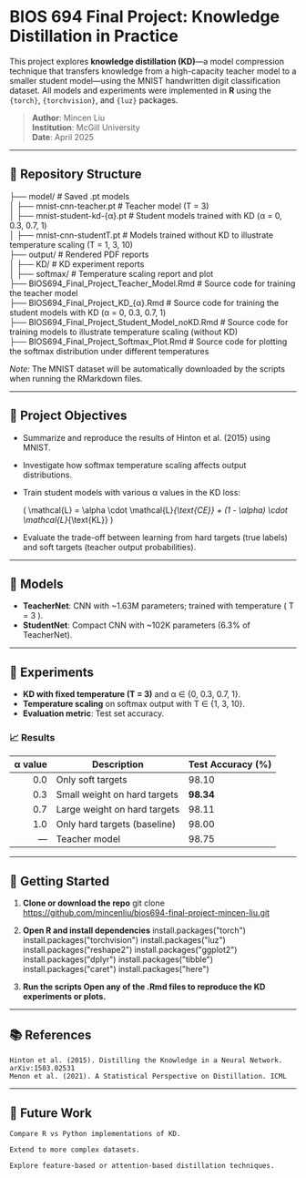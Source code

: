 # BIOS 694 Final Project: Knowledge Distillation in Practice
 
This project explores **knowledge distillation (KD)**—a model compression technique that transfers knowledge from a high-capacity teacher model to a smaller student model—using the MNIST handwritten digit classification dataset. All models and experiments were implemented in **R** using the `{torch}`, `{torchvision}`, and `{luz}` packages.

> **Author**: Mincen Liu  
> **Institution**: McGill University  
> **Date**: April 2025  

---

## 📂 Repository Structure

├── model/                                          # Saved .pt models  
│   ├── mnist-cnn-teacher.pt                            # Teacher model (T = 3)  
│   ├── mnist-student-kd-{α}.pt                         # Student models trained with KD (α = 0, 0.3, 0.7, 1)  
│   ├── mnist-cnn-studentT.pt                           # Models trained without KD to illustrate temperature scaling (T = 1, 3, 10)  
├── output/                                         # Rendered PDF reports  
│   ├── KD/                                             # KD experiment reports  
│   ├── softmax/                                        # Temperature scaling report and plot  
├── BIOS694_Final_Project_Teacher_Model.Rmd         # Source code for training the teacher model  
├── BIOS694_Final_Project_KD_{α}.Rmd                # Source code for training the student models with KD (α = 0, 0.3, 0.7, 1)  
├── BIOS694_Final_Project_Student_Model_noKD.Rmd    # Source code for training models to illustrate temperature scaling (without KD)  
├── BIOS694_Final_Project_Softmax_Plot.Rmd          # Source code for plotting the softmax distribution under different temperatures  

*Note:* The MNIST dataset will be automatically downloaded by the scripts when running the RMarkdown files.

---

## 📌 Project Objectives

- Summarize and reproduce the results of Hinton et al. (2015) using MNIST.
- Investigate how softmax temperature scaling affects output distributions.
- Train student models with various α values in the KD loss:
  
  \(
  \mathcal{L} = \alpha \cdot \mathcal{L}_{\text{CE}} + (1 - \alpha) \cdot \mathcal{L}_{\text{KL}}
  \)

- Evaluate the trade-off between learning from hard targets (true labels) and soft targets (teacher output probabilities).

---

## 🧠 Models

- **TeacherNet**: CNN with ~1.63M parameters; trained with temperature \( T = 3 \).
- **StudentNet**: Compact CNN with ~102K parameters (6.3% of TeacherNet).

---

## 🔬 Experiments

- **KD with fixed temperature (T = 3)** and α ∈ {0, 0.3, 0.7, 1}.
- **Temperature scaling** on softmax output with T ∈ {1, 3, 10}.
- **Evaluation metric**: Test set accuracy.

### 📈 Results

| α value | Description                  | Test Accuracy (%) |
|--------:|------------------------------|-------------------|
| 0.0     | Only soft targets            | 98.10             |
| 0.3     | Small weight on hard targets | **98.34**         |
| 0.7     | Large weight on hard targets | 98.11             |
| 1.0     | Only hard targets (baseline) | 98.00             |
| —       | Teacher model                | 98.75             |

---

## 🚀 Getting Started
1. **Clone or download the repo**
   git clone https://github.com/mincenliu/bios694-final-project-mincen-liu.git

2. **Open R and install dependencies**
install.packages("torch")
install.packages("torchvision")
install.packages("luz")
install.packages("reshape2")
install.packages("ggplot2")
install.packages("dplyr")
install.packages("tibble")
install.packages("caret")
install.packages("here")

3. **Run the scripts Open any of the .Rmd files to reproduce the KD experiments or plots.**

---

## 📚 References

```
Hinton et al. (2015). Distilling the Knowledge in a Neural Network. arXiv:1503.02531
Menon et al. (2021). A Statistical Perspective on Distillation. ICML
```
---

## 🔧 Future Work

```
Compare R vs Python implementations of KD.

Extend to more complex datasets.

Explore feature-based or attention-based distillation techniques.
```